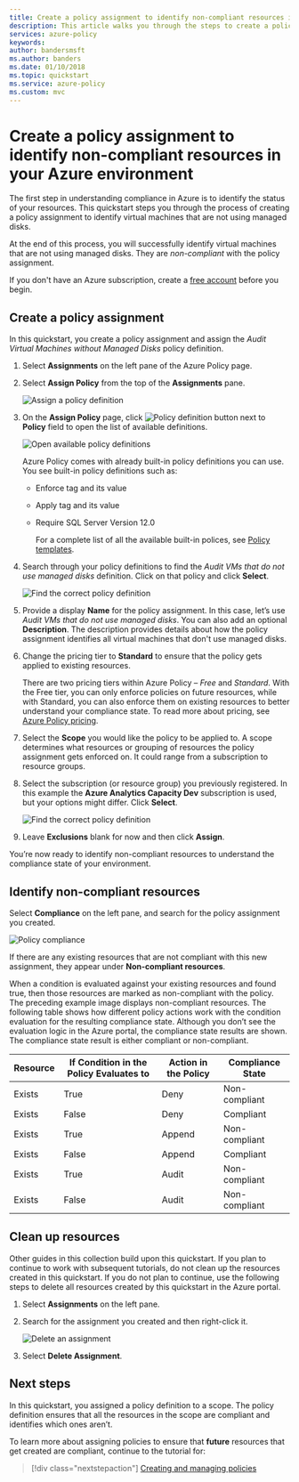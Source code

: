 ```yaml
---
title: Create a policy assignment to identify non-compliant resources in your Azure environment | Microsoft Docs
description: This article walks you through the steps to create a policy definition to identify non-compliant resources.
services: azure-policy
keywords:
author: bandersmsft
ms.author: banders
ms.date: 01/10/2018
ms.topic: quickstart
ms.service: azure-policy
ms.custom: mvc
---
```


# Create a policy assignment to identify non-compliant resources in your Azure environment
The first step in understanding compliance in Azure is to identify the status of your resources. This quickstart steps you through the process of creating a policy assignment to identify virtual machines that are not using managed disks.

At the end of this process, you will successfully identify virtual machines that are not using managed disks. They are *non-compliant* with the policy assignment.

If you don't have an Azure subscription, create a [free account](https://azure.microsoft.com/free/?WT.mc_id=A261C142F) before you begin.

## Create a policy assignment

In this quickstart, you create a policy assignment and assign the *Audit Virtual Machines without Managed Disks* policy definition.

1. Select **Assignments** on the left pane of the Azure Policy page.
2. Select **Assign Policy** from the top of the **Assignments** pane.

   ![Assign a policy definition](media/assign-policy-definition/select-assign-policy.png)

3. On the **Assign Policy** page, click ![Policy definition button](media/assign-policy-definition/definitions-button.png) next to **Policy** field to open the list of available definitions.

   ![Open available policy definitions](media/assign-policy-definition/open-policy-definitions.png)

   Azure Policy comes with already built-in policy definitions you can use. You see built-in policy definitions such as:

   - Enforce tag and its value
   - Apply tag and its value
   - Require SQL Server Version 12.0

     For a complete list of all the available built-in polices, see [Policy templates](json-samples.md).

4. Search through your policy definitions to find the *Audit VMs that do not use managed disks* definition. Click on that policy and click **Select**.

   ![Find the correct policy definition](media/assign-policy-definition/select-available-definition.png)

5. Provide a display **Name** for the policy assignment. In this case, let’s use *Audit VMs that do not use managed disks*. You can also add an optional **Description**. The description provides details about how the policy assignment identifies all virtual machines that don't use managed disks.
6. Change the pricing tier to **Standard** to ensure that the policy gets applied to existing resources.

   There are two pricing tiers within Azure Policy – *Free* and *Standard*. With the Free tier, you can only enforce policies on future resources, while with Standard, you can also enforce them on existing resources to better understand your compliance state. To read more about pricing, see [Azure Policy pricing](https://azure.microsoft.com/pricing/details/azure-policy/).

7. Select the **Scope** you would like the policy to be applied to.  A scope determines what resources or grouping of resources the policy assignment gets enforced on. It could range from a subscription to resource groups.
8. Select the subscription (or resource group) you previously registered. In this example the **Azure Analytics Capacity Dev** subscription is used, but your options might differ. Click **Select**.

   ![Find the correct policy definition](media/assign-policy-definition/assign-policy.png)

9. Leave **Exclusions** blank for now and then click **Assign**.

You’re now ready to identify non-compliant resources to understand the compliance state of your environment.

## Identify non-compliant resources

Select **Compliance** on the left pane, and search for the policy assignment you created.

![Policy compliance](media/assign-policy-definition/policy-compliance.png)

If there are any existing resources that are not compliant with this new assignment, they appear under **Non-compliant resources**.

When a condition is evaluated against your existing resources and found true, then those resources are marked as non-compliant with the policy. The preceding example image displays non-compliant resources. The following table shows how different policy actions work with the condition evaluation for the resulting compliance state. Although you don’t see the evaluation logic in the Azure portal, the compliance state results are shown. The compliance state result is either compliant or non-compliant.

|Resource  |If Condition in the Policy Evaluates to  |Action in the Policy   |Compliance State  |
|-----------|---------|---------|---------|
|Exists     |True     |Deny     |Non-compliant |
|Exists     |False    |Deny     |Compliant     |
|Exists     |True     |Append   |Non-compliant |
|Exists     |False    |Append   |Compliant     |
|Exists     |True     |Audit    |Non-compliant |
|Exists     |False    |Audit    |Non-compliant |

## Clean up resources

Other guides in this collection build upon this quickstart. If you plan to continue to work with subsequent tutorials, do not clean up the resources created in this quickstart. If you do not plan to continue, use the following steps to delete all resources created by this quickstart in the Azure portal.
1. Select **Assignments** on the left pane.
2. Search for the assignment you created and then right-click it.

   ![Delete an assignment](media/assign-policy-definition/delete-assignment.png)

3.  Select **Delete Assignment**.

## Next steps

In this quickstart, you assigned a policy definition to a scope. The policy definition ensures that all the resources in the scope are compliant and identifies which ones aren’t.

To learn more about assigning policies to ensure that **future** resources that get created are compliant, continue to the tutorial for:

> [!div class="nextstepaction"]
> [Creating and managing policies](./create-manage-policy.md)
